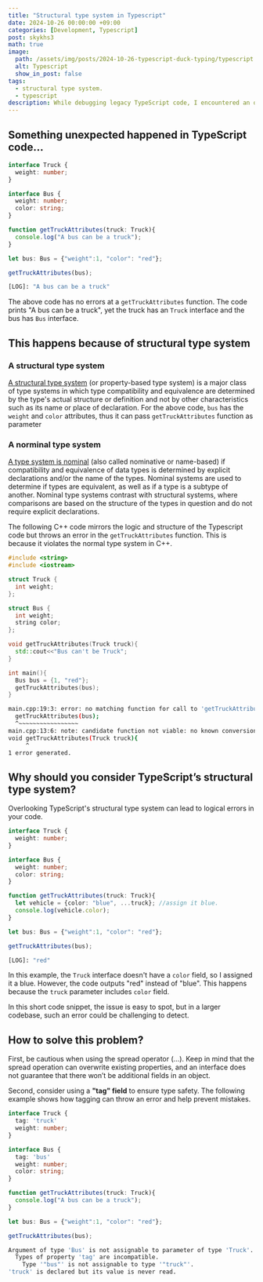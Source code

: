 ```yaml
---
title: "Structural type system in Typescript"
date: 2024-10-26 00:00:00 +09:00
categories: [Development, Typescript]
post: skykhs3
math: true
image:
  path: /assets/img/posts/2024-10-26-typescript-duck-typing/typescript.png
  alt: Typescript
  show_in_post: false
tags:
  - structural type system.
  - typescript
description: While debugging legacy TypeScript code, I encountered an odd issue—a field of a object not defined in the interface appeared unexpectedly.
---
```


## Something unexpected happened in TypeScript code...

<div markdown="1">

```typescript
interface Truck {
  weight: number;
}

interface Bus {
  weight: number;
  color: string;
}

function getTruckAttributes(truck: Truck){
  console.log("A bus can be a truck");
}

let bus: Bus = {"weight":1, "color": "red"};

getTruckAttributes(bus);
```
```bash
[LOG]: "A bus can be a truck" 
```

The above code has no errors at a `getTruckAttributes` function. The code prints "A bus can be a truck", yet the truck has an `Truck` interface and the bus has `Bus` interface.

## This happens because of structural type system 

### A structural type system
[A structural type system](https://en.wikipedia.org/wiki/Structural_type_system) (or property-based type system) is a major class of type systems in which type compatibility and equivalence are determined by the type's actual structure or definition and not by other characteristics such as its name or place of declaration.
For the above code, `bus` has the `weight` and `color` attributes, thus it can pass `getTruckAttributes` function as parameter

### A norminal type system
[A type system is nominal](https://en.wikipedia.org/wiki/Nominal_type_system) (also called nominative or name-based) if compatibility and equivalence of data types is determined by explicit declarations and/or the name of the types. Nominal systems are used to determine if types are equivalent, as well as if a type is a subtype of another. Nominal type systems contrast with structural systems, where comparisons are based on the structure of the types in question and do not require explicit declarations.


The following C++ code mirrors the logic and structure of the Typescript code but throws an error in the `getTruckAttributes` function. This is because it violates the normal type system in C++.

```c++
#include <string>
#include <iostream>

struct Truck {
  int weight;
};

struct Bus {
  int weight;
  string color;
};

void getTruckAttributes(Truck truck){
  std::cout<<"Bus can't be Truck";
}

int main(){
  Bus bus = {1, "red"};
  getTruckAttributes(bus);
}
```

```bash
main.cpp:19:3: error: no matching function for call to 'getTruckAttributes'
  getTruckAttributes(bus);
  ^~~~~~~~~~~~~~~~~~
main.cpp:13:6: note: candidate function not viable: no known conversion from 'Bus' to 'Truck' for 1st argument
void getTruckAttributes(Truck truck){
     ^
1 error generated.
```

## Why should you consider TypeScript’s structural type system?

Overlooking TypeScript's structural type system can lead to logical errors in your code.
``` typescript
interface Truck {
  weight: number;
}

interface Bus {
  weight: number;
  color: string;
}

function getTruckAttributes(truck: Truck){
  let vehicle = {color: "blue", ...truck}; //assign it blue.
  console.log(vehicle.color);
}

let bus: Bus = {"weight":1, "color": "red"};

getTruckAttributes(bus);
```
```bash
[LOG]: "red" 
```

In this example, the `Truck` interface doesn't have a `color` field, so I assigned it a blue. However, the code outputs "red" instead of "blue". This happens because the `truck` parameter includes `color` field.

In this short code snippet, the issue is easy to spot, but in a larger codebase, such an error could be challenging to detect.

## How to solve this problem?
First, be cautious when using the spread operator (...). Keep in mind that the spread operation can overwrite existing properties, and an interface does not guarantee that there won’t be additional fields in an object.

Second, consider using a **"tag" field** to ensure type safety. The following example shows how tagging can throw an error and help prevent mistakes.

```typescript
interface Truck {
  tag: 'truck'
  weight: number;
}

interface Bus {
  tag: 'bus'
  weight: number;
  color: string;
}

function getTruckAttributes(truck: Truck){
  console.log("A bus can be a truck");
}

let bus: Bus = {"weight":1, "color": "red"};

getTruckAttributes(bus);
```

```bash
Argument of type 'Bus' is not assignable to parameter of type 'Truck'.
  Types of property 'tag' are incompatible.
    Type '"bus"' is not assignable to type '"truck"'.
'truck' is declared but its value is never read.
```

</div>